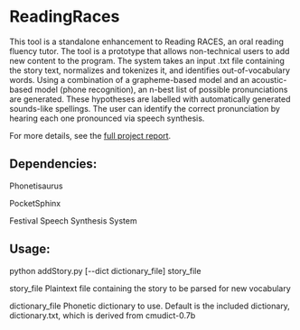 # ReadingRaces

This tool is a standalone enhancement to Reading RACES, an oral reading fluency tutor. The tool is a prototype that allows non-technical users to add new content to the program. The system takes an input .txt file containing the story text, normalizes and tokenizes it, and identifies out-of-vocabulary words. Using a combination of a grapheme-based model and an acoustic-based model (phone recognition), an n-best list of possible pronunciations are generated. These hypotheses are labelled with automatically generated sounds-like spellings. The user can identify the correct pronunciation by hearing each one pronounced via speech synthesis.

For more details, see the [full project report](http://day279.github.io/MastersReport.pdf).

## Dependencies:

Phonetisaurus

PocketSphinx

Festival Speech Synthesis System


## Usage:

python addStory.py [--dict dictionary_file] story_file

story_file  Plaintext file containing the story to be parsed for new vocabulary

dictionary_file Phonetic dictionary to use. Default is the included dictionary, dictionary.txt, which is derived from cmudict-0.7b
